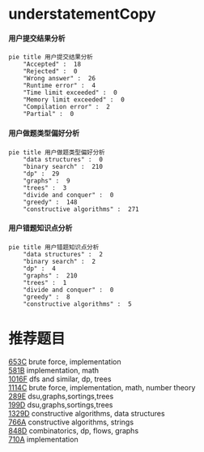 # understatementCopy

<!-- tabs:start -->



#### **用户提交结果分析**

```mermaid
pie title 用户提交结果分析
    "Accepted" :  18
    "Rejected" :  0
    "Wrong answer" :  26
    "Runtime error" :  4
    "Time limit exceeded" :  0
    "Memory limit exceeded" :  0
    "Compilation error" :  2
    "Partial" :  0
```

#### **用户做题类型偏好分析**

```mermaid
pie title 用户做题类型偏好分析
    "data structures" :  0
    "binary search" :  210
    "dp" :  29
    "graphs" :  9
    "trees" :  3
    "divide and conquer" :  0
    "greedy" :  148
    "constructive algorithms" :  271
```
#### **用户错题知识点分析**

```mermaid
pie title 用户错题知识点分析
    "data structures" :  2
    "binary search" :  2
    "dp" :  4
    "graphs" :  210
    "trees" :  1
    "divide and conquer" :  0
    "greedy" :  8
    "constructive algorithms" :  5
```



<!-- tabs:end -->
# 推荐题目
[653C](https://codeforces.com/contest/653/problem/C)		brute force,
                        implementation		  
[581B](https://codeforces.com/contest/581/problem/B)		implementation,
                        math		  
[1016F](https://codeforces.com/contest/1016/problem/F)		dfs and similar,
                        dp,
                        trees		  
[1114C](https://codeforces.com/contest/1114/problem/C)		brute force,
                        implementation,
                        math,
                        number theory		  
[289E](https://codeforces.com/contest/289/problem/E)		dsu,graphs,sortings,trees		  
[199D](https://codeforces.com/contest/199/problem/D)		dsu,graphs,sortings,trees		  
[1329D](https://codeforces.com/contest/1329/problem/D)		constructive algorithms,
                        data structures		  
[766A](https://codeforces.com/contest/766/problem/A)		constructive algorithms,
                        strings		  
[848D](https://codeforces.com/contest/848/problem/D)		combinatorics,
                        dp,
                        flows,
                        graphs		  
[710A](https://codeforces.com/contest/710/problem/A)		implementation		  
